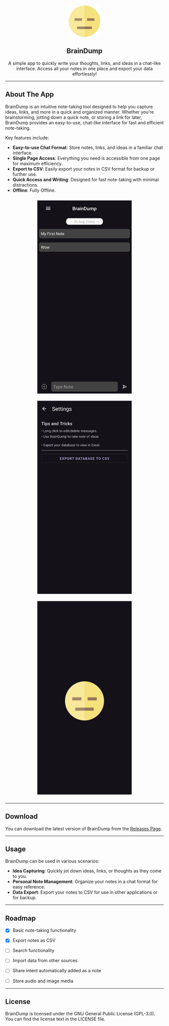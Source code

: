 <!-- PROJECT LOGO -->
<br />
<div align="center">
  <a href="https://github.com/sample_user/braindump">
    <img src="assets/logo.png" alt="BrainDump Logo" width="100" height="100">
  </a>

<h2 align="center">BrainDump</h2>

  <p align="center">
    A simple app to quickly write your thoughts, links, and ideas in a chat-like interface. Access all your notes in one place and export your data effortlessly!
    <br />
     </p>
</div>

---

<!-- ABOUT THE APP -->
## About The App

BrainDump is an intuitive note-taking tool designed to help you capture ideas, links, and more in a quick and organized manner. Whether you’re brainstorming, jotting down a quick note, or storing a link for later, BrainDump provides an easy-to-use, chat-like interface for fast and efficient note-taking.

Key features include:
- **Easy-to-use Chat Format**: Store notes, links, and ideas in a familiar chat interface.
- **Single Page Access**: Everything you need is accessible from one page for maximum efficiency.
- **Export to CSV**: Easily export your notes in CSV format for backup or further use.
- **Quick Access and Writing**: Designed for fast note-taking with minimal distractions.
- **Offline**: Fully Offline.

<p align="center">
  <img src="assets/screenshot1.jpg" alt="BrainDump Screenshot 1" width="300px" style="margin: 10px;">
  <img src="assets/screenshot2.jpg" alt="BrainDump Screenshot 2" width="300px" style="margin: 10px;">
  <img src="assets/screenshot3.jpg" alt="BrainDump Screenshot 3" width="300px" style="margin: 10px;">
</p>

---

<!-- DOWNLOAD -->
## Download

You can download the latest version of BrainDump from the [Releases Page](https://github.com/illichtz/BrainDump/releases/).

---

<!-- USAGE EXAMPLES -->
## Usage

BrainDump can be used in various scenarios:
- **Idea Capturing**: Quickly jot down ideas, links, or thoughts as they come to you.
- **Personal Note Management**: Organize your notes in a chat format for easy reference.
- **Data Export**: Export your notes to CSV for use in other applications or for backup.


---

<!-- ROADMAP -->
## Roadmap

- [x] Basic note-taking functionality
- [x] Export notes as CSV
- [ ] Search functionality
- [ ] Import data from other sources
- [ ] Share intent automatically added as a note
- [ ] Store audio and image media


---

<!-- LICENSE -->
## License

BrainDump is licensed under the GNU General Public License (GPL-3.0). You can find the license text in the LICENSE file.
